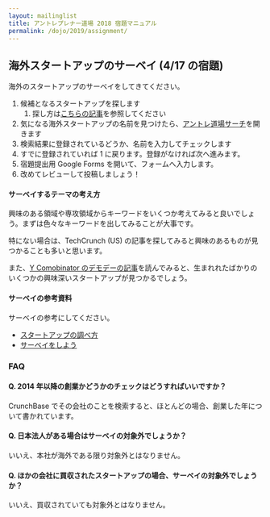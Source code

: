 ```yaml
---
layout: mailinglist
title: アントレプレナー道場 2018 宿題マニュアル
permalink: /dojo/2019/assignment/
---
```



## 海外スタートアップのサーベイ (4/17 の宿題)

海外のスタートアップのサーベイをしてきてください。

1. 候補となるスタートアップを探します
    1. 探し方は[こちらの記事](https://medium.com/@tumada/web-service-survey-7bceaab2f7c2)を参照してください
2. 気になる海外スタートアップの名前を見つけたら、[アントレ道場サーチ](https://www.hongotechgarage.com/dojo/2019/search/)を開きます
3. 検索結果に登録されているどうか、名前を入力してチェックします
4. すでに登録されていれば 1 に戻ります。登録がなければ次へ進みます。
5. 宿題提出用 Google Forms を開いて、フォームへ入力します。
6. 改めてレビューして投稿しましょう！

#### サーベイするテーマの考え方

興味のある領域や専攻領域からキーワードをいくつか考えてみると良いでしょう。まずは色々なキーワードを出してみることが大事です。

特にない場合は、TechCrunch (US) の記事を探してみると興味のあるものが見つかることも多いと思います。

また、[Y Comobinator のデモデーの記事](https://techcrunch.com/tag/y-combinator-demo-day/)を読んでみると、生まれれたばかりのいくつかの興味深いスタートアップが見つかるでしょう。


#### サーベイの参考資料

サーベイの参考にしてください。

- [スタートアップの調べ方](https://medium.com/@tumada/web-service-survey-7bceaab2f7c2)
- [サーベイをしよう](https://medium.com/@tumada/startup-idea-survey-3f4e7a5aa2f7)

### FAQ


#### Q. 2014 年以降の創業かどうかのチェックはどうすればいいですか？

CrunchBase でその会社のことを検索すると、ほとんどの場合、創業した年について書かれています。

#### Q. 日本法人がある場合はサーベイの対象外でしょうか？

いいえ、本社が海外である限り対象外とはなりません。

#### Q. ほかの会社に買収されたスタートアップの場合、サーベイの対象外でしょうか？

いいえ、買収されていても対象外とはなりません。

